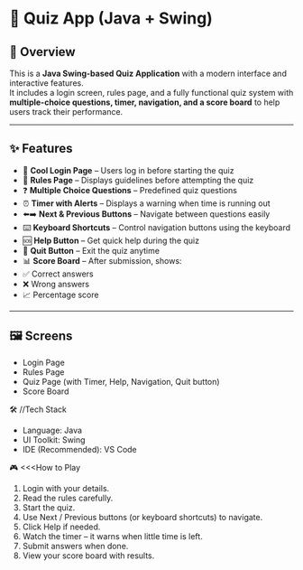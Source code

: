 # 🎯 Quiz App (Java + Swing)

## 📌 Overview
This is a **Java Swing-based Quiz Application** with a modern interface and interactive features.  
It includes a login screen, rules page, and a fully functional quiz system with **multiple-choice questions, timer, navigation, and a score board** to help users track their performance.  

---

## ✨ Features
- 🎨 **Cool Login Page** – Users log in before starting the quiz  
- 📖 **Rules Page** – Displays guidelines before attempting the quiz  
- ❓ **Multiple Choice Questions** – Predefined quiz questions  
- ⏰ **Timer with Alerts** – Displays a warning when time is running out  
- ⬅️➡️ **Next & Previous Buttons** – Navigate between questions easily  
- ⌨️ **Keyboard Shortcuts** – Control navigation buttons using the keyboard  
- 🆘 **Help Button** – Get quick help during the quiz  
- 🚪 **Quit Button** – Exit the quiz anytime  
- 📊 **Score Board** – After submission, shows:  
- ✅ Correct answers  
- ❌ Wrong answers  
- 📈 Percentage score  

---

## 🖼️ Screens
- Login Page  
- Rules Page  
- Quiz Page (with Timer, Help, Navigation, Quit button)  
- Score Board


   
🛠️ //Tech Stack
- Language: Java
- UI Toolkit: Swing
- IDE (Recommended):  VS Code


🎮  <<<How to Play
1. Login with your details.
2. Read the rules carefully.
3. Start the quiz.
4. Use Next / Previous buttons (or keyboard shortcuts) to navigate.
5. Click Help if needed.
6. Watch the timer – it warns when little time is left.
7. Submit answers when done.
8. View your score board with results.

